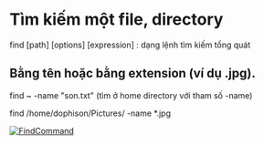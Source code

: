 # Tìm kiếm một file, directory

find [path] [options] [expression] : dạng lệnh tìm kiếm tổng quát

## Bằng tên hoặc bằng extension (ví dụ .jpg).

find ~ -name "son.txt" (tìm ở home directory với tham số -name)

find /home/dophison/Pictures/ -name *.jpg

[![FindCommand]()](/Images/findname_ext.png)
